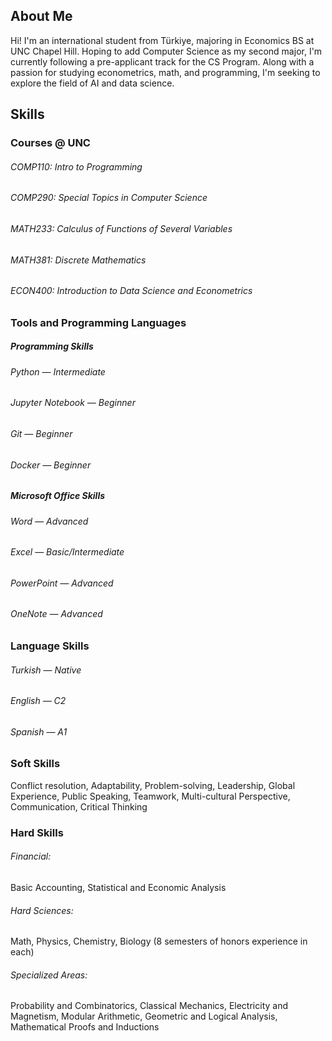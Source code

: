 ## About Me
Hi! I'm an international student from Türkiye, majoring in Economics BS at UNC Chapel Hill. Hoping to add Computer Science as my second major, I'm currently following a pre-applicant track for the CS Program. Along with a passion for studying econometrics, math, and programming, I'm seeking to explore the field of AI and data science. 

## Skills
### Courses @ UNC
###### COMP110: Intro to Programming
###### COMP290: Special Topics in Computer Science
###### MATH233: Calculus of Functions of Several Variables
###### MATH381: Discrete Mathematics
###### ECON400: Introduction to Data Science and Econometrics


### Tools and Programming Languages
##### Programming Skills
###### Python — Intermediate
###### Jupyter Notebook — Beginner
###### Git — Beginner
###### Docker — Beginner

##### Microsoft Office Skills
###### Word — Advanced
###### Excel — Basic/Intermediate 
###### PowerPoint — Advanced
###### OneNote — Advanced


### Language Skills
###### Turkish — Native
###### English — C2
###### Spanish — A1


### Soft Skills
Conflict resolution, Adaptability, Problem-solving, Leadership, Global Experience, Public Speaking, Teamwork, Multi-cultural Perspective, Communication, Critical Thinking

### Hard Skills
###### Financial:
Basic Accounting, Statistical and Economic Analysis
###### Hard Sciences:
Math, Physics, Chemistry, Biology (8 semesters of honors experience in each)
###### Specialized Areas:
Probability and Combinatorics, Classical Mechanics, Electricity and Magnetism, Modular Arithmetic, Geometric and Logical Analysis, Mathematical Proofs and Inductions
